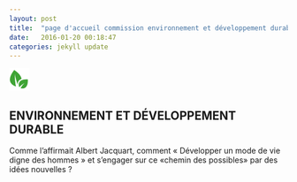 ```yaml
---
layout: post
title:  "page d'accueil commission environnement et développement durable"
date:   2016-01-20 00:18:47
categories: jekyll update
---
```


![logo commission](../../images/iconeEnvironnement.PNG)   

## ENVIRONNEMENT ET DÉVELOPPEMENT DURABLE
Comme  l’affirmait Albert Jacquart, comment « Développer un mode de vie  digne des hommes » et s’engager sur ce «chemin des possibles» par des idées nouvelles ?
